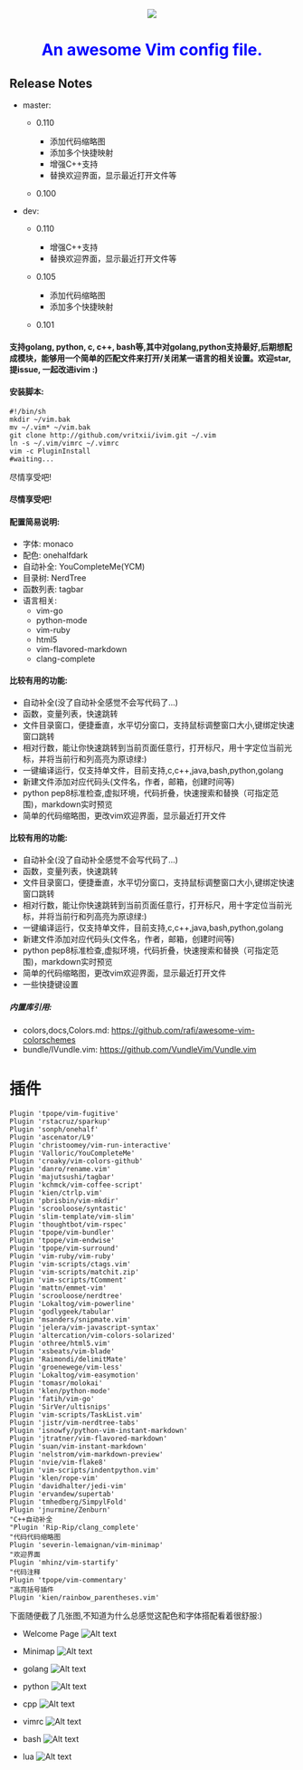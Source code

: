 <p align="center">
    <a href="https://vritxii.com"><img src="./screenshots/ivim.jpg" /></a>
    <br/>
    <h1 style="color:blue" align="center">An awesome Vim config file.</h1>
</p>

## Release Notes
- master:
  - 0.110
	- 添加代码缩略图
	- 添加多个快捷映射
	- 增强C++支持
	- 替换欢迎界面，显示最近打开文件等

  - 0.100
  
- dev:
  - 0.110
	- 增强C++支持
	- 替换欢迎界面，显示最近打开文件等

  - 0.105
	- 添加代码缩略图
	- 添加多个快捷映射

  - 0.101
  

#### 支持golang, python, c, c++, bash等,其中对golang,python支持最好,后期想配成模块，能够用一个简单的匹配文件来打开/关闭某一语言的相关设置。欢迎star, 提issue, 一起改进ivim :)

#### 安装脚本:
```
#!/bin/sh
mkdir ~/vim.bak
mv ~/.vim* ~/vim.bak
git clone http://github.com/vritxii/ivim.git ~/.vim
ln -s ~/.vim/vimrc ~/.vimrc
vim -c PluginInstall
#waiting...
```
尽情享受吧!
#### 尽情享受吧!

#### 配置简易说明:
- 字体: monaco
- 配色: onehalfdark
- 自动补全: YouCompleteMe(YCM)
- 目录树: NerdTree
- 函数列表: tagbar
- 语言相关:
  - vim-go
  - python-mode
  - vim-ruby
  - html5
  - vim-flavored-markdown
  - clang-complete

#### 比较有用的功能:
- 自动补全(没了自动补全感觉不会写代码了...)
- 函数，变量列表，快速跳转
- 文件目录窗口，便捷垂直，水平切分窗口，支持鼠标调整窗口大小,键绑定快速窗口跳转
- 相对行数，能让你快速跳转到当前页面任意行，打开标尺，用十字定位当前光标，并将当前行和列高亮为原谅绿:)
- 一键编译运行，仅支持单文件，目前支持,c,c++,java,bash,python,golang
- 新建文件添加对应代码头(文件名，作者，邮箱，创建时间等)
- python pep8标准检查,虚拟环境，代码折叠，快速搜索和替换（可指定范围)，markdown实时预览
- 简单的代码缩略图，更改vim欢迎界面，显示最近打开文件


#### 比较有用的功能:
- 自动补全(没了自动补全感觉不会写代码了...)
- 函数，变量列表，快速跳转
- 文件目录窗口，便捷垂直，水平切分窗口，支持鼠标调整窗口大小,键绑定快速窗口跳转
- 相对行数，能让你快速跳转到当前页面任意行，打开标尺，用十字定位当前光标，并将当前行和列高亮为原谅绿:)
- 一键编译运行，仅支持单文件，目前支持,c,c++,java,bash,python,golang
- 新建文件添加对应代码头(文件名，作者，邮箱，创建时间等)
- python pep8标准检查,虚拟环境，代码折叠，快速搜索和替换（可指定范围)，markdown实时预览
- 简单的代码缩略图，更改vim欢迎界面，显示最近打开文件
- 一些快捷键设置

##### 内置库引用:
- colors,docs,Colors.md: https://github.com/rafi/awesome-vim-colorschemes
- bundle/IVundle.vim: https://github.com/VundleVim/Vundle.vim
# 插件
```
Plugin 'tpope/vim-fugitive'
Plugin 'rstacruz/sparkup'
Plugin 'sonph/onehalf'
Plugin 'ascenator/L9'
Plugin 'christoomey/vim-run-interactive'
Plugin 'Valloric/YouCompleteMe'
Plugin 'croaky/vim-colors-github'
Plugin 'danro/rename.vim'
Plugin 'majutsushi/tagbar'
Plugin 'kchmck/vim-coffee-script'
Plugin 'kien/ctrlp.vim'
Plugin 'pbrisbin/vim-mkdir'
Plugin 'scrooloose/syntastic'
Plugin 'slim-template/vim-slim'
Plugin 'thoughtbot/vim-rspec'
Plugin 'tpope/vim-bundler'
Plugin 'tpope/vim-endwise'
Plugin 'tpope/vim-surround'
Plugin 'vim-ruby/vim-ruby'
Plugin 'vim-scripts/ctags.vim'
Plugin 'vim-scripts/matchit.zip'
Plugin 'vim-scripts/tComment'
Plugin 'mattn/emmet-vim'
Plugin 'scrooloose/nerdtree'
Plugin 'Lokaltog/vim-powerline'
Plugin 'godlygeek/tabular'
Plugin 'msanders/snipmate.vim'
Plugin 'jelera/vim-javascript-syntax'
Plugin 'altercation/vim-colors-solarized'
Plugin 'othree/html5.vim'
Plugin 'xsbeats/vim-blade'
Plugin 'Raimondi/delimitMate'
Plugin 'groenewege/vim-less'
Plugin 'Lokaltog/vim-easymotion'
Plugin 'tomasr/molokai'
Plugin 'klen/python-mode'
Plugin 'fatih/vim-go'
Plugin 'SirVer/ultisnips'
Plugin 'vim-scripts/TaskList.vim'
Plugin 'jistr/vim-nerdtree-tabs'
Plugin 'isnowfy/python-vim-instant-markdown'
Plugin 'jtratner/vim-flavored-markdown'
Plugin 'suan/vim-instant-markdown'
Plugin 'nelstrom/vim-markdown-preview'
Plugin 'nvie/vim-flake8'
Plugin 'vim-scripts/indentpython.vim'
Plugin 'klen/rope-vim'
Plugin 'davidhalter/jedi-vim'
Plugin 'ervandew/supertab'
Plugin 'tmhedberg/SimpylFold'
Plugin 'jnurmine/Zenburn'
"C++自动补全
"Plugin 'Rip-Rip/clang_complete'
"代码代码缩略图
Plugin 'severin-lemaignan/vim-minimap'
"欢迎界面
Plugin 'mhinz/vim-startify'
"代码注释
Plugin 'tpope/vim-commentary'
"高亮括号插件
Plugin 'kien/rainbow_parentheses.vim'
```

下面随便截了几张图,不知道为什么总感觉这配色和字体搭配看着很舒服:)

- Welcome Page
![Alt text](./screenshots/welcome.png "welcom page")

- Minimap
![Alt text](./screenshots/minimap.png "minimap")

- golang
![Alt text](./screenshots/golang.png "golang")

- python
![Alt text](./screenshots/python.png "python")

- cpp
![Alt text](./screenshots/cpp.png "cpp")

- vimrc
![Alt text](./screenshots/vimrc.png "vimrc")

- bash
![Alt text](./screenshots/bash.png "bash")

- lua
![Alt text](./screenshots/lua.png "lua")
